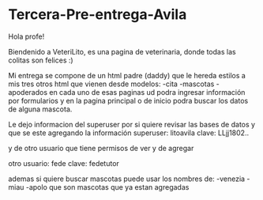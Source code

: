 # Tercera-Pre-entrega-Avila

Hola profe!

Biendenido a VeteriLito, es una pagina de veterinaria, donde todas las colitas son felices :)

Mi entrega se compone de un html padre (daddy) que le hereda estilos
a mis tres otros html que vienen desde modelos:
-cita
-mascotas
-apoderados
en cada uno de esas paginas ud podra ingresar información por formularios
y en la pagina principal o de inicio podra buscar los datos de alguna mascota.

Le dejo informacion del superuser por si quiere revisar las bases de datos y que se este agregando la información
superuser: litoavila
clave: LLjj1802..

y de otro usuario que tiene permisos de ver y de agregar

otro usuario: fede
clave: fedetutor

ademas si quiere buscar mascotas puede usar los nombres de:
-venezia
-miau
-apolo
que son mascotas que ya estan agregadas